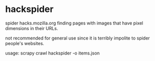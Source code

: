 hackspider
==========

spider hacks.mozilla.org finding pages with images that have pixel dimensions in their URLs.

not recommended for general use since it is terribly impolite to spider people's websites.

usage: scrapy crawl hackspider -o items.json
